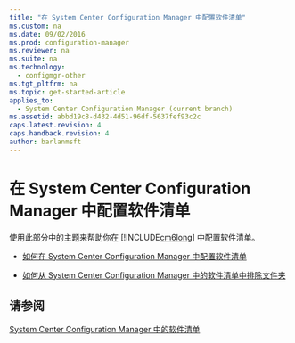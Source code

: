 ```yaml
---
title: "在 System Center Configuration Manager 中配置软件清单"
ms.custom: na
ms.date: 09/02/2016
ms.prod: configuration-manager
ms.reviewer: na
ms.suite: na
ms.technology: 
  - configmgr-other
ms.tgt_pltfrm: na
ms.topic: get-started-article
applies_to: 
  - System Center Configuration Manager (current branch)
ms.assetid: abbd19c8-d432-4d51-96df-5637fef93c2c
caps.latest.revision: 4
caps.handback.revision: 4
author: barlanmsft
---
```

# 在 System Center Configuration Manager 中配置软件清单
使用此部分中的主题来帮助你在 [!INCLUDE[cm6long](../LocTest/includes/cm6long_md.md)] 中配置软件清单。  
  
-   [如何在 System Center Configuration Manager 中配置软件清单](../LocTest/How-to-configure-software-inventory-in-System-Center-Configuration-Manager.md)  
  
-   [如何从 System Center Configuration Manager 中的软件清单中排除文件夹](../LocTest/How-to-exclude-folders-from-software-inventory-in-System-Center-Configuration-Manager.md)  
  
## 请参阅  
 [System Center Configuration Manager 中的软件清单](../LocTest/Software-inventory-in-System-Center-Configuration-Manager.md)